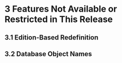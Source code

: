 # 3 Features Not Available or Restricted in This Release
## 3.1 Edition-Based Redefinition
## 3.2 Database Object Names